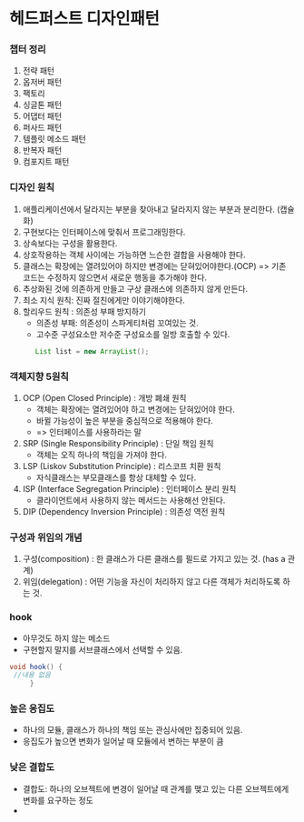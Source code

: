 # 헤드퍼스트 디자인패턴
### 챕터 정리
1. 전략 패턴
2. 옵저버 패턴
3. 팩토리
4. 싱글톤 패턴
5. 어댑터 패턴
6. 퍼사드 패턴
7. 템플릿 메소드 패턴
8. 반복자 패턴
9. 컴포지트 패턴

### 디자인 원칙
1. 애플리케이션에서 달라지는 부분을 찾아내고 달라지지 않는 부분과 분리한다. (캡슐화)
2. 구현보다는 인터페이스에 맞춰서 프로그래밍한다. 
3. 상속보다는 구성을 활용한다.
4. 상호작용하는 객체 사이에는 가능하면 느슨한 결합을 사용해야 한다.
5. 클래스는 확장에는 열려있어야 하지만 변경에는 닫혀있어야한다.(OCP) => 기존 코드는 수정하지 않으면서 새로운 행동을 추가해야 한다.
6. 추상화된 것에 의존하게 만들고 구상 클래스에 의존하지 않게 만든다.
7. 최소 지식 원칙: 진짜 절친에게만 이야기해야한다.
8. 할리우드 원칙 : 의존성 부패 방지하기
   - 의존성 부패: 의존성이 스파게티처럼 꼬여있는 것.
   - 고수준 구성요소만 저수준 구성요소를 일방 호출할 수 있다. 
   ```java
      List list = new ArrayList();
    ```

### 객체지향 5원칙
1. OCP (Open Closed Principle) : 개방 폐쇄 원칙   
   - 객체는 확장에는 열려있어야 하고 변경에는 닫혀있어야 한다.
   - 바뀔 가능성이 높은 부분을 중심적으로 적용해야 한다.
   - => 인터페이스를 사용하라는 말
2. SRP (Single Responsibility Principle) : 단일 책임 원칙
   - 객체는 오직 하나의 책임을 가져야 한다.
3. LSP (Liskov Substitution Principle) : 리스코프 치환 원칙
   - 자식클래스는 부모클래스를 항상 대체할 수 있다.
4. ISP (Interface Segregation Principle) : 인터페이스 분리 원칙
   - 클라이언트에서 사용하지 않는 메서드는 사용해선 안된다.
5. DIP (Dependency Inversion Principle) : 의존성 역전 원칙

### 구성과 위임의 개념
1. 구성(composition) : 한 클래스가 다른 클래스를 필드로 가지고 있는 것. (has a 관계)
2. 위임(delegation) : 어떤 기능을 자신이 처리하지 않고 다른 객체가 처리하도록 하는 것.

### hook 
   - 아무것도 하지 않는 메소드 
   - 구현할지 말지를 서브클래스에서 선택할 수 있음.
   ```java
   void hook() {
    //내용 없음
        }
```


### 높은 응집도
- 하나의 모듈, 클래스가 하나의 책임 또는 관심사에만 집중되어 있음.
- 응집도가 높으면 변화가 일어날 때 모듈에서 변하는 부분이 큼

### 낮은 결합도
- 결합도: 하나의 오브젝트에 변경이 일어날 때 관계를 맺고 있는 다른 오브젝트에게 변화를 요구하는 정도
- 